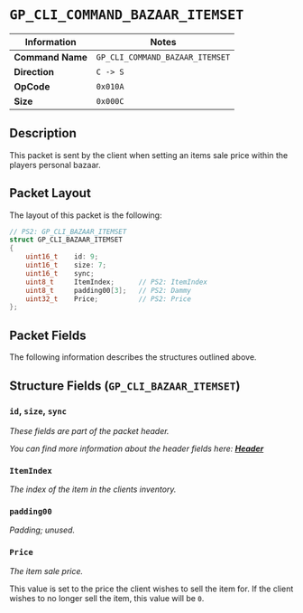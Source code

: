 # `GP_CLI_COMMAND_BAZAAR_ITEMSET`

| Information               | Notes |
|---                        |---    |
| **Command Name**          | `GP_CLI_COMMAND_BAZAAR_ITEMSET` |
| **Direction**             | `C -> S` |
| **OpCode**                | `0x010A` |
| **Size**                  | `0x000C` |

## Description

This packet is sent by the client when setting an items sale price within the players personal bazaar.

## Packet Layout

The layout of this packet is the following:

```cpp
// PS2: GP_CLI_BAZAAR_ITEMSET
struct GP_CLI_BAZAAR_ITEMSET
{
    uint16_t    id: 9;
    uint16_t    size: 7;
    uint16_t    sync;
    uint8_t     ItemIndex;      // PS2: ItemIndex
    uint8_t     padding00[3];   // PS2: Dammy
    uint32_t    Price;          // PS2: Price
};
```

## Packet Fields

The following information describes the structures outlined above.

## Structure Fields (`GP_CLI_BAZAAR_ITEMSET`)

### `id`, `size`, `sync`

_These fields are part of the packet header._

_You can find more information about the header fields here: [**Header**](/world/HEADER.md)_

### `ItemIndex`

_The index of the item in the clients inventory._

### `padding00`

_Padding; unused._

### `Price`

_The item sale price._

This value is set to the price the client wishes to sell the item for. If the client wishes to no longer sell the item, this value will be `0`.
